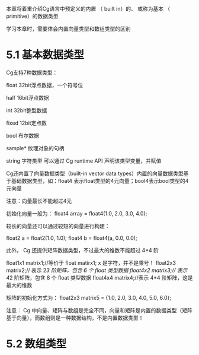 本章将着重介绍Cg语言中预定义的内置 （ built in）的、 或称为基本 （ primitive）的数据类型  

学习本章时，需要体会内置向量类型和数组类型的区别  

# 5.1 基本数据类型  

Cg支持7种数据类型：

float 32bit浮点数据，一个符号位

half 16bit浮点数据

int 32bit整型数据

fixed 12bit定点数

bool 布尔数据

sample* 纹理对象的句柄

string 字符类型 可以通过 Cg runtime API 声明该类型变量，并赋值  



Cg还内置了向量数据类型（built-in vector data types）内置的向量数据类型基于基础数据类型，如：float4 表示float类型的4元向量；bool4表示bool类型的4元向量

注意：向量最长不能超过4元

初始化向量一般为： float4 array = float4(1.0, 2.0, 3.0, 4.0);  

较长的向量还可以通过较短的向量进行构建：  

float2 a = float2(1.0, 1.0);
float4 b = float4(a, 0.0, 0.0);  

此外， Cg 还提供矩阵数据类型，不过最大的维数不能超过 4*4 阶  

float1x1 matrix1;//等价于 float matirx1; x 是字符，并不是乘号！
float2x3 matrix2;// 表示 2*3 阶矩阵，包含 6 个 float 类型数据
float4x2 matrix3;// 表示 4*2 阶矩阵，包含 8 个 float 类型数据
float4x4 matrix4;//表示 4*4 阶矩阵，这是最大的维数  

矩阵的初始化方式为：
float2x3 matrix5 = {1.0, 2.0, 3.0, 4.0, 5.0, 6.0};  

注意： Cg 中向量、矩阵与数组是完全不同，向量和矩阵是内置的数据类型（矩阵基于向量），而数组则是一种数据结构，不是内置数据类型！  

# 5.2 数组类型  

